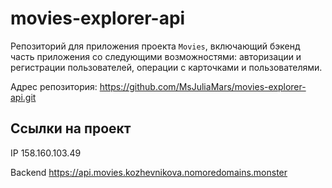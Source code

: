 # movies-explorer-api

Репозиторий для приложения проекта `Movies`, включающий бэкенд часть приложения со следующими возможностями: авторизации и регистрации пользователей, операции с карточками и пользователями. 


Адрес репозитория: https://github.com/MsJuliaMars/movies-explorer-api.git

## Ссылки на проект

IP 158.160.103.49



Backend https://api.movies.kozhevnikova.nomoredomains.monster
